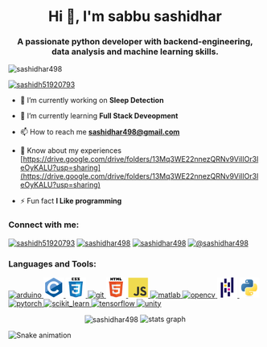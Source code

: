 <h1 align="center">Hi 👋, I'm sabbu sashidhar</h1>
<h3 align="center">A passionate python developer with backend-engineering, data analysis and machine learning skills.</h3>

<p align="left"> <img src="https://komarev.com/ghpvc/?username=sashidhar498&label=Profile%20views&color=0e75b6&style=flat" alt="sashidhar498" /> </p>

<p align="left"> <a href="https://twitter.com/sashidh51920793" target="blank"><img src="https://img.shields.io/twitter/follow/sashidh51920793?logo=twitter&style=for-the-badge" alt="sashidh51920793" /></a> </p>

- 🔭 I’m currently working on **Sleep Detection**

- 🌱 I’m currently learning **Full Stack Deveopment**

- 📫 How to reach me **sashidhar498@gmail.com**

- 📄 Know about my experiences [https://drive.google.com/drive/folders/13Mq3WE22nnezQRNv9ViIIOr3leOyKALU?usp=sharing](https://drive.google.com/drive/folders/13Mq3WE22nnezQRNv9ViIIOr3leOyKALU?usp=sharing)

- ⚡ Fun fact **I Like programming**

<h3 align="left">Connect with me:</h3>
<p align="left">
<a href="https://twitter.com/sashidh51920793" target="blank"><img align="center" src="https://raw.githubusercontent.com/rahuldkjain/github-profile-readme-generator/master/src/images/icons/Social/twitter.svg" alt="sashidh51920793" height="30" width="40" /></a>
<a href="https://www.hackerrank.com/sashidhar498" target="blank"><img align="center" src="https://raw.githubusercontent.com/rahuldkjain/github-profile-readme-generator/master/src/images/icons/Social/hackerrank.svg" alt="sashidhar498" height="30" width="40" /></a>
<a href="https://www.leetcode.com/sashidhar498" target="blank"><img align="center" src="https://raw.githubusercontent.com/rahuldkjain/github-profile-readme-generator/master/src/images/icons/Social/leet-code.svg" alt="sashidhar498" height="30" width="40" /></a>
<a href="https://www.hackerearth.com/@sashidhar498" target="blank"><img align="center" src="https://raw.githubusercontent.com/rahuldkjain/github-profile-readme-generator/master/src/images/icons/Social/hackerearth.svg" alt="@sashidhar498" height="30" width="40" /></a>
</p>

<h3 align="left">Languages and Tools:</h3>
<p align="left"> <a href="https://www.arduino.cc/" target="_blank" rel="noreferrer"> <img src="https://cdn.worldvectorlogo.com/logos/arduino-1.svg" alt="arduino" width="40" height="40"/> </a> <a href="https://www.cprogramming.com/" target="_blank" rel="noreferrer"> <img src="https://raw.githubusercontent.com/devicons/devicon/master/icons/c/c-original.svg" alt="c" width="40" height="40"/> </a> <a href="https://www.w3schools.com/css/" target="_blank" rel="noreferrer"> <img src="https://raw.githubusercontent.com/devicons/devicon/master/icons/css3/css3-original-wordmark.svg" alt="css3" width="40" height="40"/> </a> <a href="https://git-scm.com/" target="_blank" rel="noreferrer"> <img src="https://www.vectorlogo.zone/logos/git-scm/git-scm-icon.svg" alt="git" width="40" height="40"/> </a> <a href="https://www.w3.org/html/" target="_blank" rel="noreferrer"> <img src="https://raw.githubusercontent.com/devicons/devicon/master/icons/html5/html5-original-wordmark.svg" alt="html5" width="40" height="40"/> </a> <a href="https://developer.mozilla.org/en-US/docs/Web/JavaScript" target="_blank" rel="noreferrer"> <img src="https://raw.githubusercontent.com/devicons/devicon/master/icons/javascript/javascript-original.svg" alt="javascript" width="40" height="40"/> </a> <a href="https://www.mathworks.com/" target="_blank" rel="noreferrer"> <img src="https://upload.wikimedia.org/wikipedia/commons/2/21/Matlab_Logo.png" alt="matlab" width="40" height="40"/> </a> <a href="https://opencv.org/" target="_blank" rel="noreferrer"> <img src="https://www.vectorlogo.zone/logos/opencv/opencv-icon.svg" alt="opencv" width="40" height="40"/> </a> <a href="https://pandas.pydata.org/" target="_blank" rel="noreferrer"> <img src="https://raw.githubusercontent.com/devicons/devicon/2ae2a900d2f041da66e950e4d48052658d850630/icons/pandas/pandas-original.svg" alt="pandas" width="40" height="40"/> </a> <a href="https://www.python.org" target="_blank" rel="noreferrer"> <img src="https://raw.githubusercontent.com/devicons/devicon/master/icons/python/python-original.svg" alt="python" width="40" height="40"/> </a> <a href="https://pytorch.org/" target="_blank" rel="noreferrer"> <img src="https://www.vectorlogo.zone/logos/pytorch/pytorch-icon.svg" alt="pytorch" width="40" height="40"/> </a> <a href="https://scikit-learn.org/" target="_blank" rel="noreferrer"> <img src="https://upload.wikimedia.org/wikipedia/commons/0/05/Scikit_learn_logo_small.svg" alt="scikit_learn" width="40" height="40"/> </a> <a href="https://www.tensorflow.org" target="_blank" rel="noreferrer"> <img src="https://www.vectorlogo.zone/logos/tensorflow/tensorflow-icon.svg" alt="tensorflow" width="40" height="40"/> </a> <a href="https://unity.com/" target="_blank" rel="noreferrer"> <img src="https://www.vectorlogo.zone/logos/unity3d/unity3d-icon.svg" alt="unity" width="40" height="40"/> </a> </p>

<p align="center">
  <img align="center" src="https://github-readme-stats.vercel.app/api/top-langs?username=sashidhar498&show_icons=true&locale=en&layout=compact" alt="sashidhar498" />
  <img src="https://github-readme-stats.vercel.app/api?username=maurodesouza&hide_title=false&hide_rank=false&show_icons=true&include_all_commits=true&count_private=true&disable_animations=false&theme=dracula&locale=en&hide_border=false" height="150" alt="stats graph"  />
</p>
<img src="https://raw.githubusercontent.com/maurodesouza/maurodesouza/output/snake.svg" alt="Snake animation" />
